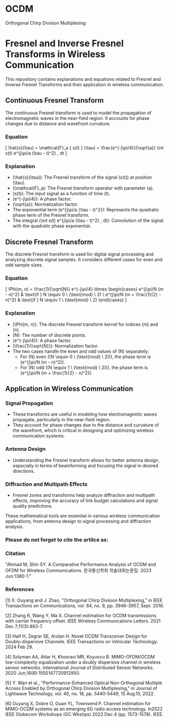 # OCDM
Orthogonal Chirp Division Multiplexing
# Fresnel and Inverse Fresnel Transforms in Wireless Communication

This repository contains explanations and equations related to Fresnel and Inverse Fresnel Transforms and their application in wireless communication.

## Continuous Fresnel Transform

The continuous Fresnel transform is used to model the propagation of electromagnetic waves in the near-field region. It accounts for phase changes due to distance and wavefront curvature.

### Equation

\[ \hat{s}(\tau) = \mathcal{F}_a \{ s(t) \} (\tau) = \frac{e^{-j\pi/4}}{\sqrt{a}} \int s(t) e^{j\pi/a (\tau - t)^2} \, dt \]

### Explanation

- \(\hat{s}(\tau)\): The Fresnel transform of the signal \(s(t)\) at position \(\tau\).
- \(\mathcal{F}_a\): The Fresnel transform operator with parameter \(a\).
- \(s(t)\): The input signal as a function of time \(t\).
- \(e^{-j\pi/4}\): A phase factor.
- \(\sqrt{a}\): Normalization factor.
- The exponential term \(e^{j\pi/a (\tau - t)^2}\): Represents the quadratic phase term of the Fresnel transform.
- The integral \(\int s(t) e^{j\pi/a (\tau - t)^2} \, dt\): Convolution of the signal with the quadratic phase exponential.

## Discrete Fresnel Transform

The discrete Fresnel transform is used for digital signal processing and analyzing discrete signal samples. It considers different cases for even and odd sample sizes.

### Equation

\[ \Phi(m, n) = \frac{1}{\sqrt{N}} e^{-j\pi/4} \times \begin{cases} 
e^{j\pi/N (m - n)^2} & \text{if } N \equiv 0 \ (\text{mod} \ 2) \\ 
e^{j\pi/N (m + \frac{1}{2} - n)^2} & \text{if } N \equiv 1 \ (\text{mod} \ 2) 
\end{cases} \]

### Explanation

- \(\Phi(m, n)\): The discrete Fresnel transform kernel for indices \(m\) and \(n\).
- \(N\): The number of discrete points.
- \(e^{-j\pi/4}\): A phase factor.
- \(\frac{1}{\sqrt{N}}\): Normalization factor.
- The two cases handle the even and odd values of \(N\) separately:
  - For \(N\) even (\(N \equiv 0 \ (\text{mod} \ 2)\)), the phase term is \(e^{j\pi/N (m - n)^2}\).
  - For \(N\) odd (\(N \equiv 1 \ (\text{mod} \ 2)\)), the phase term is \(e^{j\pi/N (m + \frac{1}{2} - n)^2}\).

## Application in Wireless Communication

### Signal Propagation

- These transforms are useful in modeling how electromagnetic waves propagate, particularly in the near-field region.
- They account for phase changes due to the distance and curvature of the wavefront, which is critical in designing and optimizing wireless communication systems.

### Antenna Design

- Understanding the Fresnel transform allows for better antenna design, especially in terms of beamforming and focusing the signal in desired directions.

### Diffraction and Multipath Effects

- Fresnel zones and transforms help analyze diffraction and multipath effects, improving the accuracy of link budget calculations and signal quality predictions.


These mathematical tools are essential in various wireless communication applications, from antenna design to signal processing and diffraction analysis.

### Please do not forget to cite the artilce as:

### Citation

"Ahmad M, Shin SY. A Comparative Performance Analysis of OCDM and OFDM for Wireless Communications. 한국통신학회 학술대회논문집. 2023 Jun:1380-1."

### References

[1] X. Ouyang and J. Zhao, "Orthogonal Chirp Division Multiplexing," in IEEE Transactions on Communications, vol. 64, no. 9, pp. 3946-3957, Sept. 2016.

[2] Zhang R, Wang Y, Ma X. Channel estimation for OCDM transmissions with carrier frequency offset. IEEE Wireless Communications Letters. 2021 Dec 7;11(3):483-7.

[3] Haif H, Zegrar SE, Arslan H. Novel OCDM Transceiver Design for Doubly-dispersive Channels. IEEE Transactions on Vehicular Technology. 2024 Feb 29.

[4] Solyman AA, Attar H, Khosravi MR, Koyuncu B. MIMO-OFDM/OCDM low-complexity equalization under a doubly dispersive channel in wireless sensor networks. International Journal of Distributed Sensor Networks. 2020 Jun;16(6):1550147720912950.

[5] Y. Wan et al., "Performance-Enhanced Optical Non-Orthogonal Multiple Access Enabled by Orthogonal Chirp Division Multiplexing," in Journal of Lightwave Technology, vol. 40, no. 16, pp. 5440-5449, 15 Aug.15, 2022.

[6] Ouyang X, Dobre O, Guan YL, Townsend P. Channel estimation for MIMO-OCDM systems as an emerging 6G radio access technology. In2022 IEEE Globecom Workshops (GC Wkshps) 2022 Dec 4 (pp. 1573-1578). IEEE.
